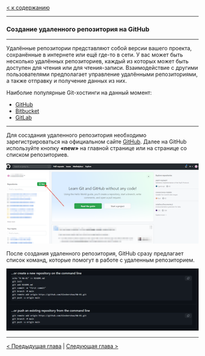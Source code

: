 [< к содержанию](/readme.md)

---

### Создание удаленного репозитория на GitHub

----

Удалённые репозитории представляют собой версии вашего проекта, сохранённые в интернете или ещё где-то в сети. У вас может быть несколько удалённых репозиториев, каждый из которых может быть доступен для чтения или для чтения-записи. Взаимодействие с другими пользователями предполагает управление удалёнными репозиториями, а также отправку и получение данных из них.

Наиболие популярные Git-хостинги на данный момент:

- [GitHub](https://github.com/)
- [Bitbucket](https://bitbucket.org/)
- [GitLab](https://about.gitlab.com/)

---

Для сосздания удаленного репозитория необходимо зарегистрироваться на официальном сайте [GitHub](https://github.com/). Далее на GitHub используйте кнопку **«new»** на главной странице или на странице со списком репозиториев.

![](/images/githubnew.png)

После создания удаленного репозитория, GitHub сразу предлагает список команд, которые помогут в работе с удаленным репозиторием.

![](/images/githubrepository.png)

---

[< Предыдущая глава](/content/5.%20Игнорирование%20изменения%20в%20папках%20и%20файлах.md) | [Следующая глава >](/content/7.%20Работа%20с%20удаленным%20репозиторием.md)